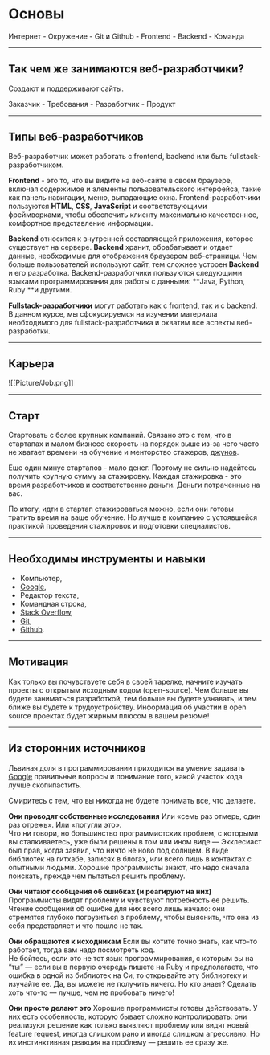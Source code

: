 # Основы
Интернет - Окружение - Git и Github - Frontend - Backend - Команда
***
## Так чем же занимаются веб-разработчики?
Создают и поддерживают сайты.

Заказчик - Требования - Разработчик - Продукт
***
## Типы веб-разработчиков
Веб-разработчик может работать с frontend, backend или быть fullstack-разработчиком.

**Frontend** - это то, что вы видите на веб-сайте в своем браузере, включая содержимое и элементы пользовательского интерфейса, такие как панель навигации, меню, выпадающие окна. Frontend-разработчики пользуются **HTML**, **CSS**, **JavaScript** и соответствующими фреймворками, чтобы обеспечить клиенту максимально качественное, комфортное представление информации.

**Backend** относится к внутренней составляющей приложения, которое существует на сервере. **Backend** хранит, обрабатывает и отдает данные, необходимые для отображения браузером веб-страницы. Чем больше пользователей используют сайт, тем сложнее устроен **Backend** и его разработка. Backend-разработчики пользуются следующими языками программирования для работы с данными: **Java, Python, Ruby **и другими.

**Fullstack-разработчики** могут работать как с frontend, так и с backend. В данном курсе, мы сфокусируемся на изучении материала необходимого для fullstack-разработчика и охватим все аспекты веб-разработки.
***
## Карьера

![[Picture/Job.png]]

***
## Старт
Стартовать с более крупных компаний. Связано это с тем, что в стартапах и малом бизнесе скорость на порядок выше из-за чего часто не хватает времени на обучение и менторство стажеров, [джунов](https://habr.com/ru/post/201654/).

Еще один минус стартапов - мало денег. Поэтому не сильно надейтесь получить крупную сумму за стажировку. Каждая стажировка - это время разработчиков и соответственно деньги. Деньги потраченные на вас.

По итогу, идти в стартап стажироваться можно, если они готовы тратить время на ваше обучение. Но лучше в компанию с устоявшейся практикой проведения стажировок и подготовки специалистов.
***
## Необходимы инструменты и навыки
-   Компьютер,
-   [Google](https://www.google.com/),
-   Редактор текста,
-   Командная строка,
-   [Stack Overflow](http://stackoverflow.com/),
-   [Git](https://git-scm.com/book/ru/v2),
-   [Github](https://github.com/).
***
## Мотивация
Как только вы почувствуете себя в своей тарелке, начните изучать проекты с открытым исходным кодом (open-source). Чем больше вы будете заниматься разработкой, тем больше вы будете узнавать, и тем ближе вы будете к трудоустройству. Информация об участии в open source проектах будет жирным плюсом в вашем резюме!
***
## Из сторонних источников
Львиная доля в программировании приходится на умение задавать [Google](https://recruitika.com/company/google-ukraina) правильные вопросы и понимание того, какой участок кода лучше скопипастить.

Смиритесь с тем, что вы никогда не будете понимать все, что делаете.

**Они проводят собственные исследования**
Или «семь раз отмерь, один раз отрежь». Или «погугли это».  
Что ни говори, но большинство программистских проблем, с которыми вы сталкиваетесь, уже были решены в том или ином виде — Экклесиаст был прав, когда заявил, что ничто не ново под солнцем. В виде библиотек на гитхабе, записях в блогах, или всего лишь в контактах с опытными людьми. Хорошие программисты знают, что надо сначала поискать, прежде чем пытаться решить проблему.

**Они читают сообщения об ошибках (и реагируют на них)**
Программисты видят проблему и чувствуют потребность ее решить. Чтение сообщений об ошибке для них всего лишь начало: они стремятся глубоко погрузиться в проблему, чтобы выяснить, что она из себя представляет и что пошло не так.

**Они обращаются к исходникам**
Если вы хотите точно знать, как что-то работает, тогда вам надо посмотреть код.  
Не бойтесь, если это не тот язык программирования, с которым вы на “ты” — если вы в первую очередь пишете на Ruby и предполагаете, что ошибка в одной из библиотек на Си, то открывайте эту библиотеку и изучайте ее. Да, вы можете не получить ничего. Но кто знает? Сделать хоть что-то — лучше, чем не пробовать ничего!

**Они просто делают это**
Хорошие программисты готовы действовать. У них есть особенность, которую бывает сложно контролировать: они реализуют решение как только выявляют проблему или видят новый feature request, иногда слишком рано и иногда слишком агрессивно. Но их инстинктивная реакция на проблему — решить ее сразу же.